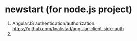 newstart (for node.js project)
==============================

1. AngularJS authentication/authorization. https://github.com/fnakstad/angular-client-side-auth
2.
